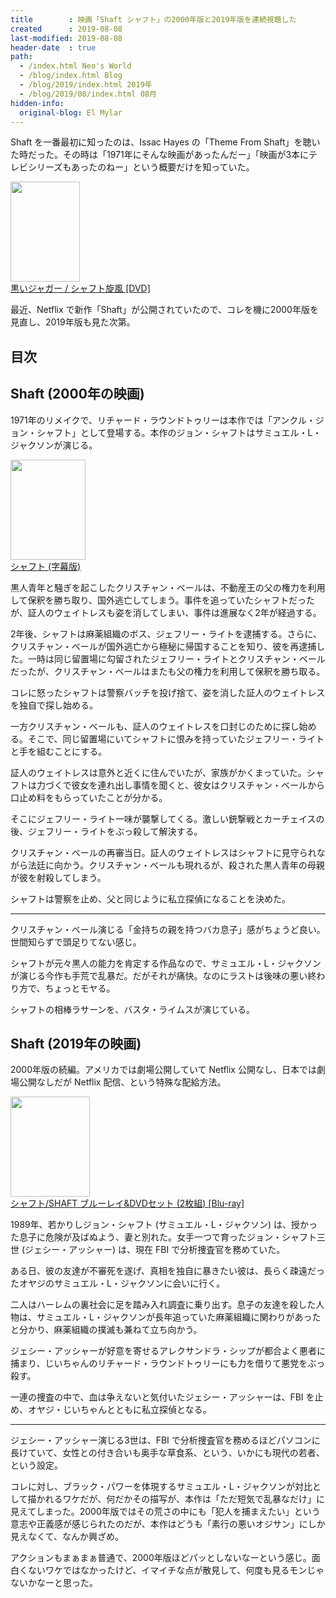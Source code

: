 ```yaml
---
title        : 映画「Shaft シャフト」の2000年版と2019年版を連続視聴した
created      : 2019-08-08
last-modified: 2019-08-08
header-date  : true
path:
  - /index.html Neo's World
  - /blog/index.html Blog
  - /blog/2019/index.html 2019年
  - /blog/2019/08/index.html 08月
hidden-info:
  original-blog: El Mylar
---
```


Shaft を一番最初に知ったのは、Issac Hayes の「Theme From Shaft」を聴いた時だった。その時は「1971年にそんな映画があったんだー」「映画が3本にテレビシリーズもあったのねー」という概要だけを知っていた。

<div class="ad-amazon">
  <div class="ad-amazon-image">
    <a href="https://www.amazon.co.jp/dp/B0007URZD8?tag=neos21-22&amp;linkCode=osi&amp;th=1&amp;psc=1">
      <img src="https://m.media-amazon.com/images/I/51VWTVX4R9L._SL160_.jpg" width="111" height="160">
    </a>
  </div>
  <div class="ad-amazon-info">
    <div class="ad-amazon-title">
      <a href="https://www.amazon.co.jp/dp/B0007URZD8?tag=neos21-22&amp;linkCode=osi&amp;th=1&amp;psc=1">黒いジャガー / シャフト旋風 [DVD]</a>
    </div>
  </div>
</div>

最近、Netflix で新作「Shaft」が公開されていたので、コレを機に2000年版を見直し、2019年版も見た次第。

## 目次

## Shaft (2000年の映画)

1971年のリメイクで、リチャード・ラウンドトゥリーは本作では「アンクル・ジョン・シャフト」として登場する。本作のジョン・シャフトはサミュエル・L・ジャクソンが演じる。

<div class="ad-amazon">
  <div class="ad-amazon-image">
    <a href="https://www.amazon.co.jp/dp/B00G9TJY8U?tag=neos21-22&amp;linkCode=osi&amp;th=1&amp;psc=1">
      <img src="https://m.media-amazon.com/images/I/51+iWfhDrrL._SL160_.jpg" width="120" height="160">
    </a>
  </div>
  <div class="ad-amazon-info">
    <div class="ad-amazon-title">
      <a href="https://www.amazon.co.jp/dp/B00G9TJY8U?tag=neos21-22&amp;linkCode=osi&amp;th=1&amp;psc=1">シャフト (字幕版)</a>
    </div>
  </div>
</div>

黒人青年と騒ぎを起こしたクリスチャン・ベールは、不動産王の父の権力を利用して保釈を勝ち取り、国外逃亡してしまう。事件を追っていたシャフトだったが、証人のウェイトレスも姿を消してしまい、事件は進展なく2年が経過する。

2年後、シャフトは麻薬組織のボス、ジェフリー・ライトを逮捕する。さらに、クリスチャン・ベールが国外逃亡から極秘に帰国することを知り、彼を再逮捕した。一時は同じ留置場に勾留されたジェフリー・ライトとクリスチャン・ベールだったが、クリスチャン・ベールはまたも父の権力を利用して保釈を勝ち取る。

コレに怒ったシャフトは警察バッチを投げ捨て、姿を消した証人のウェイトレスを独自で探し始める。

一方クリスチャン・ベールも、証人のウェイトレスを口封じのために探し始める。そこで、同じ留置場にいてシャフトに恨みを持っていたジェフリー・ライトと手を組むことにする。

証人のウェイトレスは意外と近くに住んでいたが、家族がかくまっていた。シャフトは力づくで彼女を連れ出し事情を聞くと、彼女はクリスチャン・ベールから口止め料をもらっていたことが分かる。

そこにジェフリー・ライト一味が襲撃してくる。激しい銃撃戦とカーチェイスの後、ジェフリー・ライトをぶっ殺して解決する。

クリスチャン・ベールの再審当日。証人のウェイトレスはシャフトに見守られながら法廷に向かう。クリスチャン・ベールも現れるが、殺された黒人青年の母親が彼を射殺してしまう。

シャフトは警察を止め、父と同じように私立探偵になることを決めた。

---

クリスチャン・ベール演じる「金持ちの親を持つバカ息子」感がちょうど良い。世間知らずで頭足りてない感じ。

シャフトが元々黒人の能力を肯定する作品なので、サミュエル・L・ジャクソンが演じる今作も手荒で乱暴だ。だがそれが痛快。なのにラストは後味の悪い終わり方で、ちょっとモヤる。

シャフトの相棒ラサーンを、バスタ・ライムスが演じている。

## Shaft (2019年の映画)

2000年版の続編。アメリカでは劇場公開していて Netflix 公開なし、日本では劇場公開なしだが Netflix 配信、という特殊な配給方法。

<div class="ad-amazon">
  <div class="ad-amazon-image">
    <a href="https://www.amazon.co.jp/dp/B089GSXGQH?tag=neos21-22&amp;linkCode=osi&amp;th=1&amp;psc=1">
      <img src="https://m.media-amazon.com/images/I/51B3BNa6oXL._SL160_.jpg" width="127" height="160">
    </a>
  </div>
  <div class="ad-amazon-info">
    <div class="ad-amazon-title">
      <a href="https://www.amazon.co.jp/dp/B089GSXGQH?tag=neos21-22&amp;linkCode=osi&amp;th=1&amp;psc=1">シャフト/SHAFT ブルーレイ&amp;DVDセット (2枚組) [Blu-ray]</a>
    </div>
  </div>
</div>

1989年、若かりしジョン・シャフト (サミュエル・L・ジャクソン) は、授かった息子に危険が及ばぬよう、妻と別れた。女手一つで育ったジョン・シャフト三世 (ジェシー・アッシャー) は、現在 FBI で分析捜査官を務めていた。

ある日、彼の友達が不審死を遂げ、真相を独自に暴きたい彼は、長らく疎遠だったオヤジのサミュエル・L・ジャクソンに会いに行く。

二人はハーレムの裏社会に足を踏み入れ調査に乗り出す。息子の友達を殺した人物は、サミュエル・L・ジャクソンが長年追っていた麻薬組織に関わりがあったと分かり、麻薬組織の撲滅も兼ねて立ち向かう。

ジェシー・アッシャーが好意を寄せるアレクサンドラ・シップが都合よく悪者に捕まり、じいちゃんのリチャード・ラウンドトゥリーにも力を借りて悪党をぶっ殺す。

一連の捜査の中で、血は争えないと気付いたジェシー・アッシャーは、FBI を止め、オヤジ・じいちゃんとともに私立探偵となる。

---

ジェシー・アッシャー演じる3世は、FBI で分析捜査官を務めるほどパソコンに長けていて、女性との付き合いも奥手な草食系、という、いかにも現代の若者、という設定。

コレに対し、ブラック・パワーを体現するサミュエル・L・ジャクソンが対比として描かれるワケだが、何だかその描写が、本作は「ただ短気で乱暴なだけ」に見えてしまった。2000年版ではその荒さの中にも「犯人を捕まえたい」という意志や正義感が感じられたのだが、本作はどうも「素行の悪いオジサン」にしか見えなくて、なんか興ざめ。

アクションもまぁまぁ普通で、2000年版ほどパッとしないなーという感じ。面白くないワケではなかったけど、イマイチな点が散見して、何度も見るモンじゃないかなーと思った。
